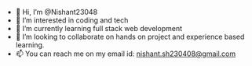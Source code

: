 - 👋 Hi, I’m @Nishant23048
- 👀 I’m interested in coding and tech
- 🌱 I’m currently learning full stack web development
- 💞️ I’m looking to collaborate on hands on project and experience based learning.
- 📫 You can reach me on my email id: nishant.sh230408@gmail.com 

<!---
Nishant23048/Nishant23048 is a ✨ special ✨ repository because its `README.md` (this file) appears on your GitHub profile.
You can click the Preview link to take a look at your changes.
--->
